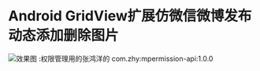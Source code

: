 # Android GridView扩展仿微信微博发布动态添加删除图片
![效果图](https://github.com/linglongxin24/GridViewAddImage/blob/master/screenshorts/gridviewaddimages.gif)
:权限管理用的张鸿洋的 com.zhy:mpermission-api:1.0.0
